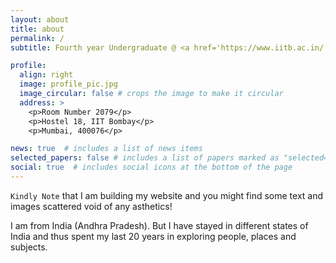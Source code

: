 ```yaml
---
layout: about
title: about
permalink: /
subtitle: Fourth year Undergraduate @ <a href='https://www.iitb.ac.in/'>IIT Bombay</a> pursuing integrated BTech (Electrical Engineering) and MTech (Data Science and Artificial Intelligence)

profile:
  align: right
  image: profile_pic.jpg
  image_circular: false # crops the image to make it circular
  address: >
    <p>Room Number 2079</p>
    <p>Hostel 18, IIT Bombay</p>
    <p>Mumbai, 400076</p>

news: true  # includes a list of news items
selected_papers: false # includes a list of papers marked as "selected={true}"
social: true  # includes social icons at the bottom of the page
---
```


`Kindly Note` that I am building my website and you might find some text and images scattered void of any asthetics!

I am from India (Andhra Pradesh). But I have stayed in different states of India and thus spent my last 20 years in exploring people, places and subjects.  
